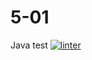 # 5-01
Java test
[![linter](https://github.com/<OWNER>/<REPOSITORY>/workflows/linter/badge.svg)](https://github.com/marketplace/actions/super-linter)

